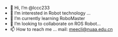 - 👋 Hi, I’m @lccc233
- 👀 I’m interested in Robot technology ...
- 🌱 I’m currently learning RoboMaster
- 💞️ I’m looking to collaborate on ROS Robot...
- 📫 How to reach me ... mail: meecli@nuaa.edu.cn

<!---
lccc233/lccc233 is a ✨ special ✨ repository because its `README.md` (this file) appears on your GitHub profile.
You can click the Preview link to take a look at your changes.
--->
